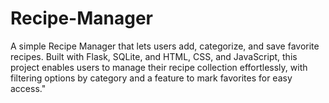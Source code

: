 # Recipe-Manager
A simple Recipe Manager that lets users add, categorize, and save favorite recipes. Built with Flask, SQLite, and HTML, CSS, and JavaScript, this project enables users to manage their recipe collection effortlessly, with filtering options by category and a feature to mark favorites for easy access."
